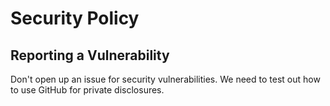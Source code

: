 # Security Policy

## Reporting a Vulnerability

Don't open up an issue for security vulnerabilities. We need to test out how to use GitHub for private disclosures.

